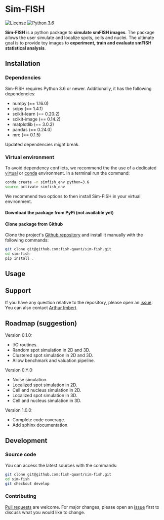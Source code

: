 # Sim-FISH

[![License](https://img.shields.io/badge/license-BSD%203--Clause-green)](https://github.com/fish-quant/big-fish/blob/master/LICENSE)
[![Python 3.6](https://img.shields.io/badge/python-3.6-blue.svg)](https://www.python.org/downloads/release/python-360/)

**Sim-FISH** is a python package to **simulate smFISH images**. The package allows the user simulate and localize spots, cells and nuclei. The ultimate goal is to provide toy images to **experiment, train and evaluate smFISH statistical analysis**.


## Installation

### Dependencies

Sim-FISH requires Python 3.6 or newer. Additionally, it has the following dependencies:

- numpy (== 1.16.0)
- scipy (== 1.4.1)
- scikit-learn (== 0.20.2)
- scikit-image (== 0.14.2)
- matplotlib (== 3.0.2)
- pandas (== 0.24.0)
- mrc (== 0.1.5)

Updated dependencies might break.

### Virtual environment

To avoid dependency conflicts, we recommend the the use of a dedicated [virtual](https://docs.python.org/3.6/library/venv.html) or [conda](https://docs.conda.io/projects/conda/en/latest/user-guide/tasks/manage-environments.html) environment.  In a terminal run the command:

```bash
conda create -n simfish_env python=3.6
source activate simfish_env
```

We recommend two options to then install Sim-FISH in your virtual environment.

#### Download the package from PyPi (not available yet)



#### Clone package from Github

Clone the project's [Github repository](https://github.com/fish-quant/sim-fish) and install it manually with the following commands:

```bash
git clone git@github.com:fish-quant/sim-fish.git
cd sim-fish
pip install .
```

## Usage



## Support

If you have any question relative to the repository, please open an [issue](https://github.com/fish-quant/sim-fish/issues). You can also contact [Arthur Imbert](mailto:arthur.imbert@mines-paristech.fr).

## Roadmap (suggestion)

Version 0.1.0:
- I/O routines.
- Random spot simulation in 2D and 3D.
- Clustered spot simulation in 2D and 3D.
- Allow benchmark and valuation pipeline.

Version 0.Y.0:
- Noise simulation.
- Localized spot simulation in 2D. 
- Cell and nucleus simulation in 2D.
- Localized spot simulation in 3D. 
- Cell and nucleus simulation in 3D.

Version 1.0.0:
- Complete code coverage.
- Add sphinx documentation.

## Development

### Source code

You can access the latest sources with the commands:

```bash
git clone git@github.com:fish-quant/sim-fish.git
cd sim-fish
git checkout develop
```

### Contributing

[Pull requests](https://github.com/fish-quant/sim-fish/pulls) are welcome. For major changes, please open an [issue](https://github.com/fish-quant/sim-fish/issues) first to discuss what you would like to change.
